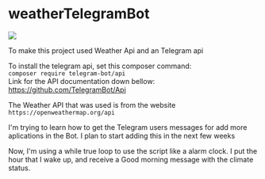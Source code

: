 # weatherTelegramBot<br/>
![](https://web.telegram.org/3b568aec-d98d-4692-9674-175c0d2af622)

To make this project  used Weather Api and an Telegram api

To install the telegram api, set this composer command:<br/> 
`composer require telegram-bot/api`<br/>
Link for the API documentation down bellow:<br/>
https://github.com/TelegramBot/Api


The Weather API that was used is from the website<br/>
``https://openweathermap.org/api``<br/>


I'm trying to learn how to get the Telegram users messages for add more aplications in the Bot. I plan to start adding this in the next few weeks</br>


Now, I'm using a while true loop to use the script like a alarm clock. I put the hour that I wake up, and receive a Good morning message with the climate status.

